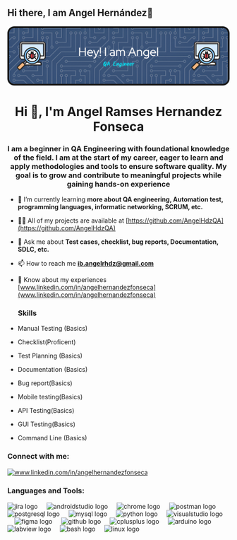 ## Hi there, I am Angel Hernández👋
<!--
**AngelHdzQA/AngelHdzQA** is a ✨ _special_ ✨ repository because its `README.md` (this file) appears on your GitHub profile.

Here are some ideas to get you started:

- 🔭 I’m currently working on ...
- 🌱 I’m currently learning ...
- 👯 I’m looking to collaborate on ...
- 🤔 I’m looking for help with ...
- 💬 Ask me about ...
- 📫 How to reach me: ...
- 😄 Pronouns: ...
- ⚡ Fun fact: ...
-->
![Header](https://github.com/AngelHdzQA/AngelHdzQA/blob/main/Git_banner_AngelHdz.png)

<h1 align="center">Hi 👋, I'm Angel Ramses Hernandez Fonseca</h1>
<h3 align="center">I am a beginner in QA Engineering with foundational knowledge of the field. I am at the start of my career, eager to learn and apply methodologies and tools to ensure software quality. My goal is to grow and contribute to meaningful projects while gaining hands-on experience</h3>

- 🌱 I’m currently learning **more about QA engineering, Automation test, programming languages, informatic networking, SCRUM, etc.**

- 👨‍💻 All of my projects are available at [https://github.com/AngelHdzQA](https://github.com/AngelHdzQA)

- 💬 Ask me about **Test cases, checklist, bug reports, Documentation, SDLC, etc.**

- 📫 How to reach me **ib.angelrhdz@gmail.com**

- 📄 Know about my experiences [www.linkedin.com/in/angelhernandezfonseca](www.linkedin.com/in/angelhernandezfonseca)

  <h3 align="left">Skills</h3>

- Manual Testing (Basics)
- Checklist(Proficent)
- Test Planning (Basics)
- Documentation (Basics)
- Bug report(Basics)
- Mobile testing(Basics)
- API Testing(Basics)
- GUI Testing(Basics)
- Command Line (Basics)



###


###

<h3 align="left">Connect with me:</h3>
<p align="left">
<a href="https://linkedin.com/in/www.linkedin.com/in/angelhernandezfonseca" target="blank"><img align="center" src="https://raw.githubusercontent.com/rahuldkjain/github-profile-readme-generator/master/src/images/icons/Social/linked-in-alt.svg" alt="www.linkedin.com/in/angelhernandezfonseca" height="30" width="40" /></a>
</p>

<h3 align="left">Languages and Tools:</h3>
<div align="left">
  <img src="https://cdn.jsdelivr.net/gh/devicons/devicon/icons/jira/jira-original.svg" height="40" alt="jira logo"  />
  <img width="12" />
  <img src="https://cdn.jsdelivr.net/gh/devicons/devicon/icons/androidstudio/androidstudio-original.svg" height="40" alt="androidstudio logo"  />
  <img width="12" />
  <img src="https://cdn.jsdelivr.net/gh/devicons/devicon/icons/chrome/chrome-original.svg" height="40" alt="chrome logo"  />
  <img width="12" />
  <img src="https://skillicons.dev/icons?i=postman" height="40" alt="postman logo"  />
  <img width="12" />
  <img src="https://skillicons.dev/icons?i=postgres" height="40" alt="postgresql logo"  />
  <img width="12" />
  <img src="https://skillicons.dev/icons?i=mysql" height="40" alt="mysql logo"  />
  <img width="12" />
  <img src="https://skillicons.dev/icons?i=py" height="40" alt="python logo"  />
  <img width="12" />
  <img src="https://skillicons.dev/icons?i=visualstudio" height="40" alt="visualstudio logo"  />
  <img width="12" />
  <img src="https://skillicons.dev/icons?i=figma" height="40" alt="figma logo"  />
  <img width="12" />
  <img src="https://skillicons.dev/icons?i=github" height="40" alt="github logo"  />
  <img width="12" />
  <img src="https://cdn.jsdelivr.net/gh/devicons/devicon/icons/cplusplus/cplusplus-original.svg" height="40" alt="cplusplus logo"  />
  <img width="12" />
  <img src="https://cdn.jsdelivr.net/gh/devicons/devicon/icons/arduino/arduino-original.svg" height="40" alt="arduino logo"  />
  <img width="12" />
  <img src="https://cdn.jsdelivr.net/gh/devicons/devicon/icons/labview/labview-original.svg" height="40" alt="labview logo"  />
  <img width="12" />
  <img src="https://cdn.jsdelivr.net/gh/devicons/devicon/icons/bash/bash-original.svg" height="40" alt="bash logo"  />
  <img width="12" />
  <img src="https://cdn.jsdelivr.net/gh/devicons/devicon/icons/linux/linux-original.svg" height="40" alt="linux logo"  />
</div>

###


